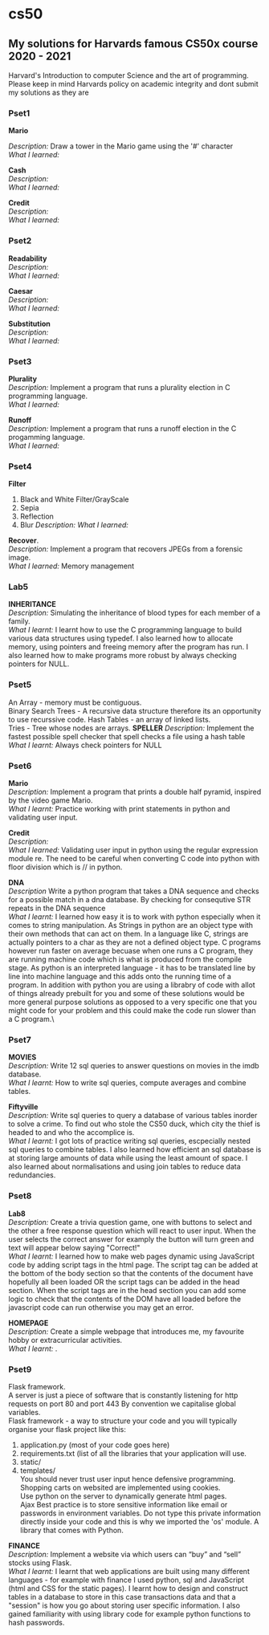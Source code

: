 # cs50
## My solutions for Harvards famous CS50x course 2020 - 2021
Harvard's Introduction to computer Science and the art of programming.  
Please keep in mind Harvards policy on academic integrity and dont submit my solutions as they are

### Pset1
**Mario** 

*Description:* Draw a tower in the Mario game using the '#' character     
*What I learned:*

**Cash**   
*Description:*   
*What I learned:*  


**Credit**     
*Description:*     
*What I learned:*      

### Pset2
**Readability**  
*Description:*  
*What I learned:*

**Caesar**   
*Description:*   
*What I learned:*

**Substitution**  
*Description:*    
*What I learned:*

### Pset3     
**Plurality**      
*Description:* Implement a program that runs a plurality election in C programming language.         
*What I learned:*

**Runoff**      
*Description:* Implement a program that runs a runoff election in the C progamming language.    
*What I learned:*


### Pset4
**Filter**
1. Black and White Filter/GrayScale
2. Sepia
3. Reflection
4. Blur
*Description:*
*What I learned:*

**Recover**.     
*Description:* Implement a program that recovers JPEGs from a forensic image.    
*What I learned:* Memory management

### Lab5
**INHERITANCE**     
*Description:* Simulating the inheritance of blood types for each member of a family.     
*What I learnt:* I learnt how to use the C programming language to build various data structures using typedef. I also learned how to allocate memory, using pointers and freeing memory after the program has run. I also learned how to make programs more robust by always checking pointers for NULL.    


### Pset5
An Array - memory must be contiguous.    
Binary Search Trees - A recursive data structure therefore its an opportunity to use recurssive code.
Hash Tables - an array of linked lists.    
Tries - Tree whose nodes are arrays.
**SPELLER**
*Description:* Implement the fastest possible spell checker that spell checks a file using a hash table   
*What I learnt:* Always check pointers for NULL    


### Pset6     
**Mario**     
*Description:* Implement a program that prints a double half pyramid, inspired by the video game Mario.     
*What I learnt:* Practice working with print statements in python and validating user input.    


**Credit**     
*Description:*     
*What I learned:* Validating user input in python using the regular expression module re. The need to be careful when converting C code into python with floor division which is // in python.     


**DNA**\
*Description* Write a python program that takes a DNA sequence and checks for a possible match in a dna database. By checking for consequtive STR repeats in the DNA sequence\
*What I learnt:* I learned how easy it is to work with python especially when it comes to string manipulation. As Strings in python are an object type with their own methods that can act on them. In a language like C, strings are actually pointers to a char as they are not a defined object type. C programs however run faster on average becuase when one runs a C program, they are running machine code which is what is produced from the compile stage. As python is an interpreted language - it has to be translated line by line into machine language and this adds onto the running time of a program. In addition with python you are using a librabry of code with allot of things already prebuilt for you and some of these solutions would be more general purpose solutions as opposed to a very specific one that you might code for your problem and this could make the code run slower than a C program.\

### Pset7
**MOVIES**  
*Description:* Write 12 sql queries to answer questions on movies in the imdb database.  
*What I learnt:* How to write sql queries, compute averages and combine tables.  

**Fiftyville**      
*Description:* Write sql queries to query a database of various tables inorder to solve a crime. To find out who stole the CS50 duck, which city the thief is headed to and who the accomplice is.\
*What I learnt:* I got lots of practice writing sql queries, escpecially nested sql queries to combine tables. I also learned how efficient an sql database is at storing large amounts of data while using the least amount of space. I also learned about normalisations and using join tables to reduce data redundancies.
### Pset8
**Lab8**     
*Description:* Create a trivia question game, one with buttons to select and the other a free response question which will react to user input. When the user selects the correct answer for examply the button will turn green and text will appear below saying "Correct!"    
*What I learnt:* I learned how to make web pages dynamic using JavaScript code by adding script tags in the html page. The script tag can be added at the bottom of the body section so that the contents of the document have hopefully all been loaded OR the script tags can be added in the head section. When the script tags are in the head section you can add some logic to check that the contents of the DOM have all loaded before the javascript code can run otherwise you may get an error.
    
**HOMEPAGE**   
*Description:* Create a simple webpage that introduces me, my favourite hobby or extracurricular activities.  
*What I learnt:* .  


### Pset9
Flask framework.   
A server is just a piece of software that is constantly listening for http requests on port 80 and port 443
By convention we capitalise global variables.      
Flask framework - a way to structure your code and you will typically organise your flask project like this:
1. application.py (most of your code goes here)
2. requirements.txt (list of all the libraries that your application will use.
3. static/
4. templates/        
You should never trust user input hence defensive programming.    
Shopping carts on websited are implemented using cookies.    
Use python on the server to dynamically generate html pages.    
Ajax
Best practice is to store sensitive information like email or passwords in environment variables. Do not type this private information directly inside your code and this is why we imported the 'os' module. A library that comes with Python.

**FINANCE**   
*Description:* Implement a website via which users can “buy” and “sell” stocks using Flask.    
*What I learnt:* I learnt that web applications are built using many different languages - for example with finance I used python, sql and JavaScript (html and CSS for the static pages). I learnt how to design and construct tables in a database to store in this case transactions data and that a "session" is how you go about storing user specific information. I also gained familiarity with using library code for example python functions to hash passwords. 
